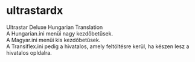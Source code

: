 # ultrastardx
Ultrastar Deluxe Hungarian Translation<br>
A Hungarian.ini menüi nagy kezdőbetűsek. <br>
A Magyar.ini menüi kis kezdőbetűsek. <br>
A Transiflex.ini pedig a hivatalos, amely feltöltésre kerül, ha készen lesz a hivatalos opldalra.<br>

